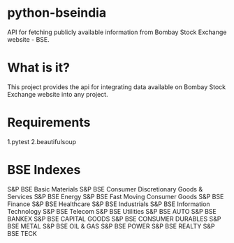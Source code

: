 # python-bseindia
API for fetching publicly available information from Bombay Stock Exchange website - BSE.
# What is it?
This project provides the api for integrating data available on Bombay Stock Exchange website into any project. 
# Requirements
1.pytest
2.beautifulsoup
# BSE Indexes 

S&P BSE Basic Materials
S&P BSE Consumer Discretionary Goods & Services
S&P BSE Energy
S&P BSE Fast Moving Consumer Goods
S&P BSE Finance
S&P BSE Healthcare
S&P BSE Industrials
S&P BSE Information Technology
S&P BSE Telecom
S&P BSE Utilities
S&P BSE AUTO
S&P BSE BANKEX
S&P BSE CAPITAL GOODS
S&P BSE CONSUMER DURABLES
S&P BSE METAL
S&P BSE OIL & GAS
S&P BSE POWER
S&P BSE REALTY
S&P BSE TECK